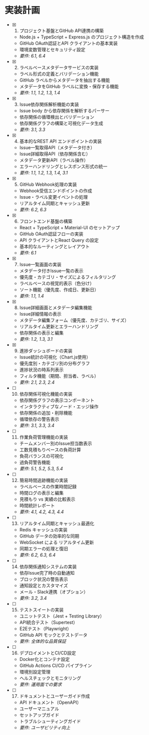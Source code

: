 # 実装計画

- [x] 1. プロジェクト基盤とGitHub API連携の構築
  - Node.js + TypeScript + Express.js のプロジェクト構造を作成
  - GitHub OAuth認証とAPI クライアントの基本実装
  - 環境変数管理とセキュリティ設定
  - _要件: 6.1, 6.4_

- [x] 2. ラベルベースメタデータサービスの実装
  - ラベル形式の定義とバリデーション機能
  - GitHub ラベルからメタデータを抽出する機能
  - メタデータをGitHub ラベルに変換・保存する機能
  - _要件: 1.1, 1.2, 1.3, 1.4_

- [x] 3. Issue依存関係解析機能の実装
  - Issue body から依存関係を解析するパーサー
  - 依存関係の循環検出とバリデーション
  - 依存関係グラフの構築と可視化データ生成
  - _要件: 3.1, 3.3_

- [x] 4. 基本的なREST API エンドポイントの実装
  - Issue一覧取得API（メタデータ付き）
  - Issue詳細取得API（依存関係含む）
  - メタデータ更新API（ラベル操作）
  - エラーハンドリングとレスポンス形式の統一
  - _要件: 1.1, 1.2, 1.3, 1.4, 3.1_

- [x] 5. GitHub Webhook処理の実装
  - Webhook受信エンドポイントの作成
  - Issue・ラベル変更イベントの処理
  - リアルタイム同期とキャッシュ更新
  - _要件: 6.2, 6.3_

- [x] 6. フロントエンド基盤の構築
  - React + TypeScript + Material-UI のセットアップ
  - GitHub OAuth認証フローの実装
  - API クライアントとReact Query の設定
  - 基本的なルーティングとレイアウト
  - _要件: 6.1_

- [x] 7. Issue一覧画面の実装
  - メタデータ付きIssue一覧の表示
  - 優先度・カテゴリ・サイズによるフィルタリング
  - ラベルベースの視覚的表示（色分け）
  - ソート機能（優先度、作成日、更新日）
  - _要件: 1.1, 1.4_

- [x] 8. Issue詳細画面とメタデータ編集機能
  - Issue詳細情報の表示
  - メタデータ編集フォーム（優先度、カテゴリ、サイズ）
  - リアルタイム更新とエラーハンドリング
  - 依存関係の表示と編集
  - _要件: 1.2, 1.3, 3.1_

- [x] 9. 進捗ダッシュボードの実装
  - Issue統計の可視化（Chart.js使用）
  - 優先度別・カテゴリ別の分布グラフ
  - 進捗状況の時系列表示
  - フィルタ機能（期間、担当者、ラベル）
  - _要件: 2.1, 2.3, 2.4_

- [ ] 10. 依存関係可視化機能の実装
  - 依存関係グラフの表示コンポーネント
  - インタラクティブなノード・エッジ操作
  - 依存関係の追加・削除機能
  - 循環依存の警告表示
  - _要件: 3.1, 3.3, 3.4_

- [ ] 11. 作業負荷管理機能の実装
  - チームメンバー別のIssue担当数表示
  - 工数見積もりベースの負荷計算
  - 負荷バランスの可視化
  - 過負荷警告機能
  - _要件: 5.1, 5.2, 5.3, 5.4_

- [ ] 12. 簡易時間追跡機能の実装
  - ラベルベースの作業時間記録
  - 時間ログの表示と編集
  - 見積もり vs 実績の比較表示
  - 時間統計レポート
  - _要件: 4.1, 4.2, 4.3, 4.4_

- [ ] 13. リアルタイム同期とキャッシュ最適化
  - Redis キャッシュの実装
  - GitHub データの効率的な同期
  - WebSocket による リアルタイム更新
  - 同期エラーの処理と復旧
  - _要件: 6.2, 6.3, 6.4_

- [ ] 14. 依存関係通知システムの実装
  - 依存Issue完了時の自動通知
  - ブロック状況の警告表示
  - 通知設定とカスタマイズ
  - メール・Slack連携（オプション）
  - _要件: 3.2, 3.4_

- [ ] 15. テストスイートの実装
  - ユニットテスト（Jest + Testing Library）
  - API統合テスト（Supertest）
  - E2Eテスト（Playwright）
  - GitHub API モックとテストデータ
  - _要件: 全体的な品質保証_

- [ ] 16. デプロイメントとCI/CD設定
  - Docker化とコンテナ設定
  - GitHub Actions CI/CD パイプライン
  - 環境別設定管理
  - ヘルスチェックとモニタリング
  - _要件: 運用面での要求_

- [ ] 17. ドキュメントとユーザーガイド作成
  - API ドキュメント（OpenAPI）
  - ユーザーマニュアル
  - セットアップガイド
  - トラブルシューティングガイド
  - _要件: ユーザビリティ向上_
